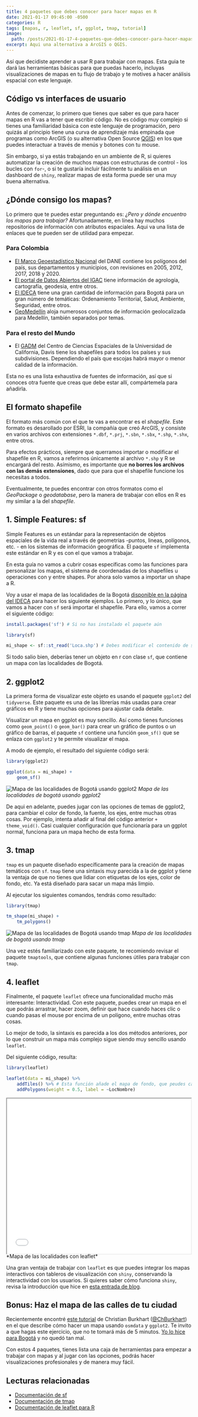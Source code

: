 ```yaml
---
title: 4 paquetes que debes conocer para hacer mapas en R
date: 2021-01-17 09:45:00 -0500
categories: R
tags: [mapas, r, leaflet, sf, ggplot, tmap, tutorial]
image: 
  path: /posts/2021-01-17-4-paquetes-que-debes-conocer-para-hacer-mapas-en-r/pexels-andrew-neel-2859169.jpg
excerpt: Aqui una alternativa a ArcGIS o QGIS.
---
```


Así que decidiste aprender a usar R para trabajar con mapas. Esta guia te dará las herramientas básicas para que puedas hacerlo, incluyas visualizaciones de mapas en tu flujo de trabajo y te motives a hacer análisis espacial con este lenguaje.

## Código vs interfaces de usuario

Antes de comenzar, lo primero que tienes que saber es que para hacer mapas en R vas a tener que escribir código. No es código muy complejo si tienes una familiaridad básica con este lenguaje de programación, pero quizás al principio tiene una curva de aprendizaje más empinada que programas como ArcGIS (o su alternativa Open Source [QGIS](https://qgis.org/en/site/forusers/download.html)) en los que puedes interactuar a través de menús y botones con tu mouse.

Sin embargo, si ya estás trabajando en un ambiente de R, si quieres automatizar la creación de muchos mapas con estructuras de control - los bucles con `for`-, o si te gustaría incluir fácilmente tu análisis en un dashboard de `shiny`, realizar mapas de esta forma puede ser una muy buena alternativa.

## ¿Dónde consigo los mapas?

Lo primero que te puedes estar preguntando es: *¿Pero y dónde encuentro los mapas para trabajar?* Afortunadamente, en línea hay muchos repositorios de información con atributos espaciales. Aqui va una lista de enlaces que te pueden ser de utilidad para empezar.

### Para Colombia

- [El Marco Geoestadístico Nacional](https://geoportal.dane.gov.co/servicios/descarga-y-metadatos/descarga-mgn-marco-geoestadistico-nacional/) del DANE contiene los polígonos del país, sus departamentos y municipios, con revisiones en 2005, 2012, 2017, 2018 y 2020.
- [El portal de Datos Abiertos del IGAC](https://geoportal.igac.gov.co/contenido/datos-abiertos-igac) tiene información de agrología, cartografía, geodesia, entre otros.
- [El IDECA](https://www.ideca.gov.co/buscador?topic=All&metadata=All&newest=All&entity=All&resource=All&content_type=map&res=true&sort_by=created&sort_order=DESC) tiene una gran cantidad de información para Bogotá para un gran número de temáticas: Ordenamiento Territorial, Salud, Ambiente, Seguridad, entre otros.
- [GeoMedellín](https://www.medellin.gov.co/geomedellin/index.hyg) aloja numerosos conjuntos de información geolocalizada para Medellín, también separados por temas.

### Para el resto del Mundo

- El [GADM](https://gadm.org/download_country_v3.html) del Centro de Ciencias Espaciales de la Universidad de California, Davis tiene los shapefiles para todos los países y sus subdivisiones. Dependiendo el país que escojas habrá mayor o menor calidad de la información.

Esta no es una lista exhaustiva de fuentes de información, así que si conoces otra fuente que creas que debe estar allí, compártemela para añadirla.

## El formato shapefile

El formato más común con el que te vas a encontrar es el *shapefile*. Este formato es desarollado por ESRI, la compañía que creó ArcGIS, y consiste en varios archivos con extensiones `*.dbf`, `*.prj`, `*.sbn`, `*.sbx`, `*.shp`, `*.shx`, entre otros. 

Para efectos prácticos, siempre que querramos importar o modificar el shapefile en R, vamos a referirnos únicamente al archivo `*.shp` y R se encargará del resto. Asímismo, es importante que **no borres los archivos con las demás extensiones**, dado que para que el shapefile funcione los necesitas a todos.

Eventualmente, te puedes encontrar con otros formatos como el *GeoPackage* o *geodatabase*, pero la manera de trabajar con ellos en R es my similar a la del *shapefile*.

## 1. Simple Features: sf

Simple Features es un estándar para la representación de objetos espaciales de la vida real a través de geometrías -puntos, lineas, polígonos, etc. - en los sistemas de información geográfica. El paquete `sf` implementa este estándar en R y es con el que vamos a trabajar.

En esta guía no vamos a cubrir cosas específicas como las funciones para personalizar los mapas, el sistema de coordenadas de los shapefiles u operaciones con y entre shapes. Por ahora solo vamos a importar un shape a R.

Voy a usar el mapa de las localidades de la Bogotá [disponible en la página del IDECA](https://www.ideca.gov.co/recursos/mapas/localidad-bogota-dc) para hacer los siguiente ejemplos. Lo primero, y lo único, que vamos a hacer con `sf` será importar el shapefile. Para ello, vamos a correr el siguiente código:

```r
install.packages('sf') # Si no has instalado el paquete aún

library(sf)

mi_shape <- sf::st_read('Loca.shp') # Debes modificar el contenido de st_read dependiendo de dónde tengas guardado el archivo.
```

Si todo salio bien, deberías tener un objeto en r con clase `sf`, que contiene un mapa con las localidades de Bogotá.

## 2. ggplot2

La primera forma de visualizar este objeto es usando el paquete `ggplot2` del `tidyverse`. Este paquete es una de las librerías más usadas para crear gráficos en R y tiene muchas opciones para ajustar cada detalle.

Visualizar un mapa en ggplot es muy sencillo. Así como tienes funciones como `geom_point()` o `geom_bar()` para crear un gráfico de puntos o un gráfico de barras, el paquete `sf` contiene una función `geom_sf()` que se enlaza con `ggplot2` y te permite visualizar el mapa.

A modo de ejemplo, el resultado del siguiente código será:

```r
library(ggplot2)

ggplot(data = mi_shape) +
    geom_sf()
```

![Mapa de las localidades de Bogotá usando ggplot2](/posts/2021-01-17-4-paquetes-que-debes-conocer-para-hacer-mapas-en-r/mapa_ggplot.png)
*Mapa de las localidades de bogotá usando ggplot2*

De aqui en adelante, puedes jugar con las opciones de temas de ggplot2, para cambiar el color de fondo, la fuente, los ejes, entre muchas otras cosas. Por ejemplo, intenta añadir al final del código anterior `+ theme_void()`. Casi cualquier configuración que funcionaría para un ggplot normal, funciona para un mapa hecho de esta forma.

## 3. tmap

`tmap` es un paquete diseñado específicamente para la creación de mapas temáticos con `sf`. `tmap` tiene una sintaxis muy parecida a la de ggplot y tiene la ventaja de que no tienes que lidiar con etiquetas de los ejes, color de fondo, etc. Ya está diseñado para sacar un mapa más limpio.

Al ejecutar los siguientes comandos, tendrás como resultado:

```r
library(tmap)

tm_shape(mi_shape) +
    tm_polygons()
```

![Mapa de las localidades de Bogotá usando tmap](/posts/2021-01-17-4-paquetes-que-debes-conocer-para-hacer-mapas-en-r/mapa_tmap.png)
*Mapa de las localidades de bogotá usando tmap*

Una vez estés familiarizado con este paquete, te recomiendo revisar el paquete `tmaptools`, que contiene algunas funciones útiles para trabajar con `tmap`.

## 4. leaflet

Finalmente, el paquete `leaflet` ofrece una funcionalidad mucho más interesante: Interactividad. Con este paquete, puedes crear un mapa en el que podrás arrastrar, hacer zoom, definir que hace cuando haces clic o cuando pasas el mouse por encima de un polígono, entre muchas otras cosas.

Lo mejor de todo, la sintaxis es parecida a los dos métodos anteriores, por lo que construir un mapa más complejo sigue siendo muy sencillo usando `leaflet`.

Del siguiente código, resulta:

```r
library(leaflet)

leaflet(data = mi_shape) %>%
    addTiles() %>% # Esta función añade el mapa de fondo, que peudes cambiar por muchas opciones
    addPolygons(weight = 0.5, label = ~LocNombre)
```

<div style = "height: 30em; padding: 0; display: flex; justify-content: center;" class = "htmlwidget" >
    <iframe src="/assets/leaflet/mapa_leaflet_files/mapa_leaflet.html" style = "width: 100%; height:100%;"></iframe>
</div>
*Mapa de las localidades con leaflet*

Una gran ventaja de trabajar con `leaflet` es que puedes integrar los mapas interactivos con tableros de visualización con `shiny`, conservando la interactividad con los usuarios. Si quieres saber cómo funciona `shiny`, revisa la introducción que hice en [esta entrada de blog](https://camartinezbu.github.io/posts/como-hacer-un-dashboard-en-r/).

## Bonus: Haz el mapa de las calles de tu ciudad

Recientemente encontré [este tutorial](https://ggplot2tutor.com/streetmaps/streetmaps/) de Christian Burkhart ([@ChBurkhart](https://twitter.com/ChBurkhart)) en el que describe cómo hacer un mapa usando `osmdata` y `ggplot2`. Te invito a que hagas este ejercicio, que no te tomará más de 5 minutos. [Yo lo hice para Bogotá](https://twitter.com/camartinezbu/status/1340697885042745347) y no quedó tan mal.

Con estos 4 paquetes, tienes lista una caja de herramientas para empezar a trabajar con mapas y al jugar con las opciones, podrás hacer visualizaciones profesionales y de manera muy fácil.

## Lecturas relacionadas

- [Documentación de sf](https://r-spatial.github.io/sf/index.html)
- [Documentación de tmap](https://cran.r-project.org/web/packages/tmap/vignettes/tmap-getstarted.html)
- [Documentación de leaflet para R](https://rstudio.github.io/leaflet/)